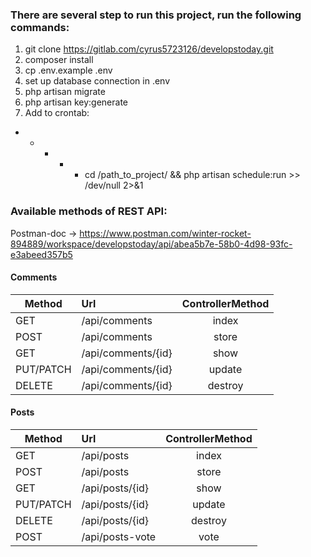 ### There are several step to run this project, run the following commands:

1. git clone https://gitlab.com/cyrus5723126/developstoday.git
2. composer install
3. cp .env.example .env
4. set up database connection in .env
5. php artisan migrate
6. php artisan key:generate
7. Add to crontab:
* * * * * cd /path_to_project/ && php artisan schedule:run >> /dev/null 2>&1

### Available methods of REST API:

Postman-doc -> https://www.postman.com/winter-rocket-894889/workspace/developstoday/api/abea5b7e-58b0-4d98-93fc-e3abeed357b5

#### Comments


| Method        | Url                           | ControllerMethod  |
| ------------- |:--------------                |:-----:    |
| GET           | /api/comments                 | index     |
| POST          | /api/comments                 | store     |
| GET           | /api/comments/{id}            | show      |
| PUT/PATCH     | /api/comments/{id}            | update    |
| DELETE        | /api/comments/{id}            | destroy   |

#### Posts

| Method        | Url                           | ControllerMethod  |
| ------------- |:--------------                |:-----:    |
| GET           | /api/posts                 | index     |
| POST          | /api/posts                 | store     |
| GET           | /api/posts/{id}            | show      |
| PUT/PATCH     | /api/posts/{id}            | update    |
| DELETE        | /api/posts/{id}            | destroy   |
| POST        | /api/posts-vote           | vote   |
